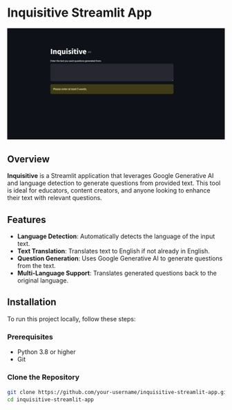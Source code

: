 # Inquisitive Streamlit App

![Inquisitive website](https://github.com/NaveenDeveloperR/inquisitive-streamlit-app/blob/main/images/user_input.png)


## Overview

**Inquisitive** is a Streamlit application that leverages Google Generative AI and language detection to generate questions from provided text. This tool is ideal for educators, content creators, and anyone looking to enhance their text with relevant questions.

## Features

- **Language Detection**: Automatically detects the language of the input text.
- **Text Translation**: Translates text to English if not already in English.
- **Question Generation**: Uses Google Generative AI to generate questions from the text.
- **Multi-Language Support**: Translates generated questions back to the original language.

## Installation

To run this project locally, follow these steps:

### Prerequisites

- Python 3.8 or higher
- Git

### Clone the Repository

```sh
git clone https://github.com/your-username/inquisitive-streamlit-app.git
cd inquisitive-streamlit-app
